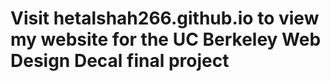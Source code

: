 # Visit hetalshah266.github.io to view my website for the UC Berkeley Web Design Decal final project
